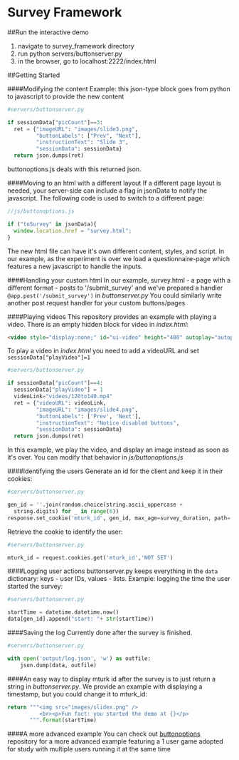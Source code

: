 # Survey Framework

##Run the interactive demo

  1. navigate to survey_framework directory
  2. run python servers/buttonserver.py
  3. in the browser, go to localhost:2222/index.html

##Getting Started

####Modifying the content
Example: this json-type block goes from python to javascript to provide the new content
```python
#servers/buttonserver.py

if sessionData["picCount"]==3:
  ret = {"imageURL": "images/slide3.png",
         "buttonLabels": ["Prev", "Next"],
         "instructionText": "Slide 3",
         "sessionData": sessionData}
  return json.dumps(ret)
```
buttonoptions.js deals with this returned json.


####Moving to an html with a different layout
If a different page layout is needed, your server-side can include a flag in jsonData to notify the javascript. The following code is used to switch to a different page:
```javascript
//js/buttonoptions.js

if ("toSurvey" in jsonData){
  window.location.href = "survey.html";
}
```
The new html file can have it's own different content, styles, and script. In our example, as the experiment is over we load a questionnaire-page which features a new javascript to handle the inputs.


####Handling your custom html
In our example, survey.html - a page with a different format - posts to '/submit_survey' and we've prepared a handler ```@app.post('/submit_survey')``` in _buttonserver.py_
You could similarly write another post request handler for your custom buttons/pages


####Playing videos
This repository provides an example with playing a video. There is an empty hidden block for video in _index.html_:
```html
<video style="display:none;" id="ui-video" height="400" autoplay="autoplay" src=""></video>
```
To play a video in _index.html_ you need to add a videoURL and set ```sessionData["playVideo"]=1```
```python
#servers/buttonserver.py

if sessionData["picCount"]==4:  
  sessionData["playVideo"] = 1
  videoLink="videos/120to140.mp4"
  ret = {"videoURL": videoLink,
         "imageURL": "images/slide4.png",
         "buttonLabels": ['Prev', 'Next'],
         "instructionText": "Notice disabled buttons",
         "sessionData": sessionData}
  return json.dumps(ret)
```
In this example, we play the video, and display an image instead as soon as it's over. You can modify that behavior in _js/buttonoptions.js_


####Identifying the users
Generate an id for the client and keep it in their cookies:
```python
#servers/buttonserver.py

gen_id = ''.join(random.choice(string.ascii_uppercase +
  string.digits) for _ in range(6))
response.set_cookie('mturk_id', gen_id, max_age=survey_duration, path='/')
```
Retrieve the cookie to identify the user:
```python
#servers/buttonserver.py

mturk_id = request.cookies.get('mturk_id','NOT SET')
```


####Logging user actions
buttonserver.py keeps everything in the ``` data ``` dictionary: keys - user IDs, values - lists. 
Example: logging the time the user started the survey:
```python
#servers/buttonserver.py

startTime = datetime.datetime.now()
data[gen_id].append("start: "+ str(startTime))
```


####Saving the log
Currently done after the survey is finished.
```python
#servers/buttonserver.py

with open('output/log.json', 'w') as outfile:
    json.dump(data, outfile)
```


####An easy way to display mturk id after the survey is to just return a string in _buttonserver.py_. We provide an example with displaying a timestamp, but you could change it to mturk_id:
```python
return """<img src="images/slidex.png" />
          <br><p>Fun fact: you started the demo at {}</p>
       """.format(startTime)
```


####A more advanced example
You can check out [buttonoptions](https://github.com/antonkuz/buttonoptions) repository for a more advanced example featuring a 1 user game adopted for study with multiple users running it at the same time